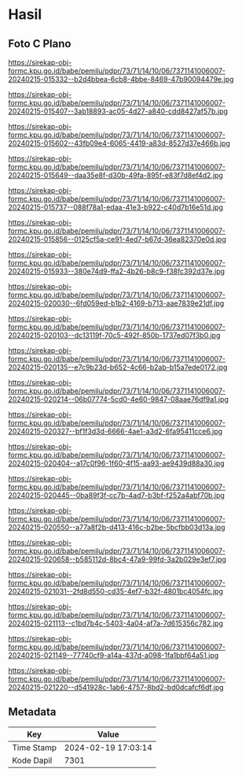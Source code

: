 # Hasil

## Foto C Plano

https://sirekap-obj-formc.kpu.go.id/babe/pemilu/pdpr/73/71/14/10/06/7371141006007-20240215-015332--b2d4bbea-6cb8-4bbe-8469-47b90094479e.jpg

https://sirekap-obj-formc.kpu.go.id/babe/pemilu/pdpr/73/71/14/10/06/7371141006007-20240215-015407--3ab18893-ac05-4d27-a840-cdd8427af57b.jpg

https://sirekap-obj-formc.kpu.go.id/babe/pemilu/pdpr/73/71/14/10/06/7371141006007-20240215-015602--43fb09e4-6065-4419-a83d-8527d37e466b.jpg

https://sirekap-obj-formc.kpu.go.id/babe/pemilu/pdpr/73/71/14/10/06/7371141006007-20240215-015649--daa35e8f-d30b-49fa-895f-e83f7d8ef4d2.jpg

https://sirekap-obj-formc.kpu.go.id/babe/pemilu/pdpr/73/71/14/10/06/7371141006007-20240215-015737--088f78a1-edaa-41e3-b922-c40d7b16e51d.jpg

https://sirekap-obj-formc.kpu.go.id/babe/pemilu/pdpr/73/71/14/10/06/7371141006007-20240215-015856--0125cf5a-ce91-4ed7-b67d-36ea82370e0d.jpg

https://sirekap-obj-formc.kpu.go.id/babe/pemilu/pdpr/73/71/14/10/06/7371141006007-20240215-015933--380e74d9-ffa2-4b26-b8c9-f38fc392d37e.jpg

https://sirekap-obj-formc.kpu.go.id/babe/pemilu/pdpr/73/71/14/10/06/7371141006007-20240215-020030--6fd059ed-b1b2-4169-b713-aae7839e21df.jpg

https://sirekap-obj-formc.kpu.go.id/babe/pemilu/pdpr/73/71/14/10/06/7371141006007-20240215-020103--dc13119f-70c5-492f-850b-1737ed07f3b0.jpg

https://sirekap-obj-formc.kpu.go.id/babe/pemilu/pdpr/73/71/14/10/06/7371141006007-20240215-020135--e7c9b23d-b652-4c66-b2ab-b15a7ede0172.jpg

https://sirekap-obj-formc.kpu.go.id/babe/pemilu/pdpr/73/71/14/10/06/7371141006007-20240215-020214--06b07774-5cd0-4e60-9847-08aae76df9a1.jpg

https://sirekap-obj-formc.kpu.go.id/babe/pemilu/pdpr/73/71/14/10/06/7371141006007-20240215-020327--bf1f3d3d-6666-4ae1-a3d2-6fa95411cce6.jpg

https://sirekap-obj-formc.kpu.go.id/babe/pemilu/pdpr/73/71/14/10/06/7371141006007-20240215-020404--a17c0f96-1f60-4f15-aa93-ae9439d88a30.jpg

https://sirekap-obj-formc.kpu.go.id/babe/pemilu/pdpr/73/71/14/10/06/7371141006007-20240215-020445--0ba89f3f-cc7b-4ad7-b3bf-f252a4abf70b.jpg

https://sirekap-obj-formc.kpu.go.id/babe/pemilu/pdpr/73/71/14/10/06/7371141006007-20240215-020550--a77a8f2b-d413-416c-b2be-5bcfbb03d13a.jpg

https://sirekap-obj-formc.kpu.go.id/babe/pemilu/pdpr/73/71/14/10/06/7371141006007-20240215-020658--b585112d-8bc4-47a9-99fd-3a2b029e3ef7.jpg

https://sirekap-obj-formc.kpu.go.id/babe/pemilu/pdpr/73/71/14/10/06/7371141006007-20240215-021031--2fd8d550-cd35-4ef7-b32f-4801bc4054fc.jpg

https://sirekap-obj-formc.kpu.go.id/babe/pemilu/pdpr/73/71/14/10/06/7371141006007-20240215-021113--c1bd7b4c-5403-4a04-af7a-7d615356c782.jpg

https://sirekap-obj-formc.kpu.go.id/babe/pemilu/pdpr/73/71/14/10/06/7371141006007-20240215-021149--77740cf9-a14a-437d-a098-1fa1bbf64a51.jpg

https://sirekap-obj-formc.kpu.go.id/babe/pemilu/pdpr/73/71/14/10/06/7371141006007-20240215-021220--d541928c-1ab6-4757-8bd2-bd0dcafcf6df.jpg


## Metadata

| Key        | Value               |
| ---------- | ------------------- |
| Time Stamp | 2024-02-19 17:03:14 |
| Kode Dapil | 7301                |



